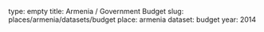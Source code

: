 type: empty
title: Armenia / Government Budget
slug: places/armenia/datasets/budget
place: armenia
dataset: budget
year: 2014

